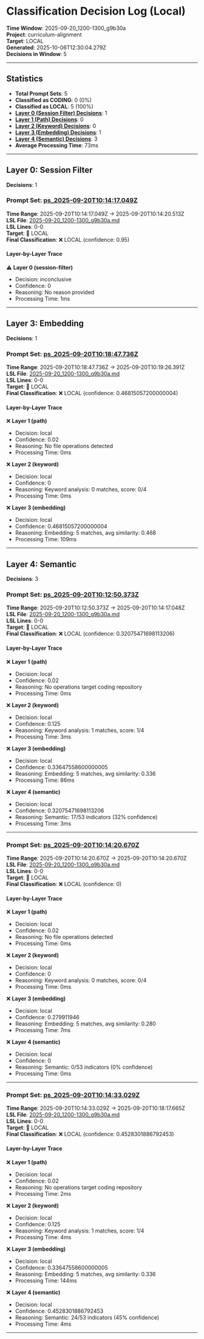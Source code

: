 # Classification Decision Log (Local)

**Time Window**: 2025-09-20_1200-1300_g9b30a<br>
**Project**: curriculum-alignment<br>
**Target**: LOCAL<br>
**Generated**: 2025-10-06T12:30:04.279Z<br>
**Decisions in Window**: 5

---

## Statistics

- **Total Prompt Sets**: 5
- **Classified as CODING**: 0 (0%)
- **Classified as LOCAL**: 5 (100%)
- **[Layer 0 (Session Filter) Decisions](#layer-0-session-filter)**: 1
- **[Layer 1 (Path) Decisions](#layer-1-path)**: 0
- **[Layer 2 (Keyword) Decisions](#layer-2-keyword)**: 0
- **[Layer 3 (Embedding) Decisions](#layer-3-embedding)**: 1
- **[Layer 4 (Semantic) Decisions](#layer-4-semantic)**: 3
- **Average Processing Time**: 73ms

---

## Layer 0: Session Filter

**Decisions**: 1

### Prompt Set: [ps_2025-09-20T10:14:17.049Z](../../history/2025-09-20_1200-1300_g9b30a.md#ps_2025-09-20T10:14:17.049Z)

**Time Range**: 2025-09-20T10:14:17.049Z → 2025-09-20T10:14:20.513Z<br>
**LSL File**: [2025-09-20_1200-1300_g9b30a.md](../../history/2025-09-20_1200-1300_g9b30a.md#ps_2025-09-20T10:14:17.049Z)<br>
**LSL Lines**: 0-0<br>
**Target**: 📍 LOCAL<br>
**Final Classification**: ❌ LOCAL (confidence: 0.95)

#### Layer-by-Layer Trace

⚠️ **Layer 0 (session-filter)**
- Decision: inconclusive
- Confidence: 0
- Reasoning: No reason provided
- Processing Time: 1ms

---

## Layer 3: Embedding

**Decisions**: 1

### Prompt Set: [ps_2025-09-20T10:18:47.736Z](../../history/2025-09-20_1200-1300_g9b30a.md#ps_2025-09-20T10:18:47.736Z)

**Time Range**: 2025-09-20T10:18:47.736Z → 2025-09-20T10:19:26.391Z<br>
**LSL File**: [2025-09-20_1200-1300_g9b30a.md](../../history/2025-09-20_1200-1300_g9b30a.md#ps_2025-09-20T10:18:47.736Z)<br>
**LSL Lines**: 0-0<br>
**Target**: 📍 LOCAL<br>
**Final Classification**: ❌ LOCAL (confidence: 0.46815057200000004)

#### Layer-by-Layer Trace

❌ **Layer 1 (path)**
- Decision: local
- Confidence: 0.02
- Reasoning: No file operations detected
- Processing Time: 0ms

❌ **Layer 2 (keyword)**
- Decision: local
- Confidence: 0
- Reasoning: Keyword analysis: 0 matches, score: 0/4
- Processing Time: 0ms

❌ **Layer 3 (embedding)**
- Decision: local
- Confidence: 0.46815057200000004
- Reasoning: Embedding: 5 matches, avg similarity: 0.468
- Processing Time: 109ms

---

## Layer 4: Semantic

**Decisions**: 3

### Prompt Set: [ps_2025-09-20T10:12:50.373Z](../../history/2025-09-20_1200-1300_g9b30a.md#ps_2025-09-20T10:12:50.373Z)

**Time Range**: 2025-09-20T10:12:50.373Z → 2025-09-20T10:14:17.048Z<br>
**LSL File**: [2025-09-20_1200-1300_g9b30a.md](../../history/2025-09-20_1200-1300_g9b30a.md#ps_2025-09-20T10:12:50.373Z)<br>
**LSL Lines**: 0-0<br>
**Target**: 📍 LOCAL<br>
**Final Classification**: ❌ LOCAL (confidence: 0.32075471698113206)

#### Layer-by-Layer Trace

❌ **Layer 1 (path)**
- Decision: local
- Confidence: 0.02
- Reasoning: No operations target coding repository
- Processing Time: 0ms

❌ **Layer 2 (keyword)**
- Decision: local
- Confidence: 0.125
- Reasoning: Keyword analysis: 1 matches, score: 1/4
- Processing Time: 3ms

❌ **Layer 3 (embedding)**
- Decision: local
- Confidence: 0.33647558600000005
- Reasoning: Embedding: 5 matches, avg similarity: 0.336
- Processing Time: 86ms

❌ **Layer 4 (semantic)**
- Decision: local
- Confidence: 0.32075471698113206
- Reasoning: Semantic: 17/53 indicators (32% confidence)
- Processing Time: 3ms

---

### Prompt Set: [ps_2025-09-20T10:14:20.670Z](../../history/2025-09-20_1200-1300_g9b30a.md#ps_2025-09-20T10:14:20.670Z)

**Time Range**: 2025-09-20T10:14:20.670Z → 2025-09-20T10:14:20.670Z<br>
**LSL File**: [2025-09-20_1200-1300_g9b30a.md](../../history/2025-09-20_1200-1300_g9b30a.md#ps_2025-09-20T10:14:20.670Z)<br>
**LSL Lines**: 0-0<br>
**Target**: 📍 LOCAL<br>
**Final Classification**: ❌ LOCAL (confidence: 0)

#### Layer-by-Layer Trace

❌ **Layer 1 (path)**
- Decision: local
- Confidence: 0.02
- Reasoning: No file operations detected
- Processing Time: 0ms

❌ **Layer 2 (keyword)**
- Decision: local
- Confidence: 0
- Reasoning: Keyword analysis: 0 matches, score: 0/4
- Processing Time: 0ms

❌ **Layer 3 (embedding)**
- Decision: local
- Confidence: 0.279911946
- Reasoning: Embedding: 5 matches, avg similarity: 0.280
- Processing Time: 7ms

❌ **Layer 4 (semantic)**
- Decision: local
- Confidence: 0
- Reasoning: Semantic: 0/53 indicators (0% confidence)
- Processing Time: 0ms

---

### Prompt Set: [ps_2025-09-20T10:14:33.029Z](../../history/2025-09-20_1200-1300_g9b30a.md#ps_2025-09-20T10:14:33.029Z)

**Time Range**: 2025-09-20T10:14:33.029Z → 2025-09-20T10:18:17.665Z<br>
**LSL File**: [2025-09-20_1200-1300_g9b30a.md](../../history/2025-09-20_1200-1300_g9b30a.md#ps_2025-09-20T10:14:33.029Z)<br>
**LSL Lines**: 0-0<br>
**Target**: 📍 LOCAL<br>
**Final Classification**: ❌ LOCAL (confidence: 0.4528301886792453)

#### Layer-by-Layer Trace

❌ **Layer 1 (path)**
- Decision: local
- Confidence: 0.02
- Reasoning: No operations target coding repository
- Processing Time: 2ms

❌ **Layer 2 (keyword)**
- Decision: local
- Confidence: 0.125
- Reasoning: Keyword analysis: 1 matches, score: 1/4
- Processing Time: 4ms

❌ **Layer 3 (embedding)**
- Decision: local
- Confidence: 0.33647558600000005
- Reasoning: Embedding: 5 matches, avg similarity: 0.336
- Processing Time: 144ms

❌ **Layer 4 (semantic)**
- Decision: local
- Confidence: 0.4528301886792453
- Reasoning: Semantic: 24/53 indicators (45% confidence)
- Processing Time: 4ms

---

